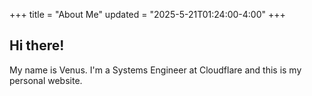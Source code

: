 +++
title = "About Me"
updated = "2025-5-21T01:24:00-4:00"
+++

## Hi there!
My name is Venus. I'm a Systems Engineer at Cloudflare and this is my personal website.
